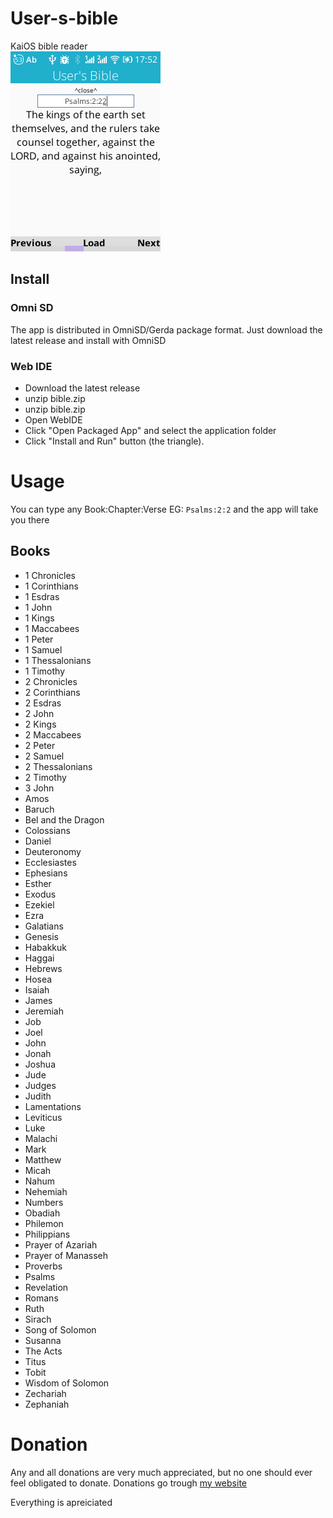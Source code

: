 # User-s-bible
KaiOS bible reader  
![screenshot](2020-11-13-17-52-15.png)

## Install

### Omni SD
The app is distributed in OmniSD/Gerda package format. Just download the latest release and install with OmniSD

### Web IDE
- Download the latest release
- unzip bible.zip
- unzip bible.zip
- Open WebIDE
- Click "Open Packaged App" and select the application folder
- Click "Install and Run" button (the triangle).

# Usage
You can type any Book:Chapter:Verse EG: `Psalms:2:2` and the app will take you there

## Books
- 1 Chronicles
- 1 Corinthians
- 1 Esdras
- 1 John
- 1 Kings
- 1 Maccabees
- 1 Peter
- 1 Samuel
- 1 Thessalonians
- 1 Timothy
- 2 Chronicles
- 2 Corinthians
- 2 Esdras
- 2 John
- 2 Kings
- 2 Maccabees
- 2 Peter
- 2 Samuel
- 2 Thessalonians
- 2 Timothy
- 3 John
- Amos
- Baruch
- Bel and the Dragon
- Colossians
- Daniel
- Deuteronomy
- Ecclesiastes
- Ephesians
- Esther
- Exodus
- Ezekiel
- Ezra
- Galatians
- Genesis
- Habakkuk
- Haggai
- Hebrews
- Hosea
- Isaiah
- James
- Jeremiah
- Job
- Joel
- John
- Jonah
- Joshua
- Jude
- Judges
- Judith
- Lamentations
- Leviticus
- Luke
- Malachi
- Mark
- Matthew
- Micah
- Nahum
- Nehemiah
- Numbers
- Obadiah
- Philemon
- Philippians
- Prayer of Azariah
- Prayer of Manasseh
- Proverbs
- Psalms
- Revelation
- Romans
- Ruth
- Sirach
- Song of Solomon
- Susanna
- The Acts
- Titus
- Tobit
- Wisdom of Solomon
- Zechariah
- Zephaniah


# Donation
Any and all donations are very much appreciated, but no one should ever feel obligated to donate.
Donations go trough [my website](https://wester.digital/ssg/donations.html)

Everything is apreiciated
